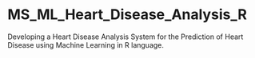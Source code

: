 # MS_ML_Heart_Disease_Analysis_R 
Developing a Heart Disease Analysis System for the Prediction of Heart Disease using Machine Learning in R language.
